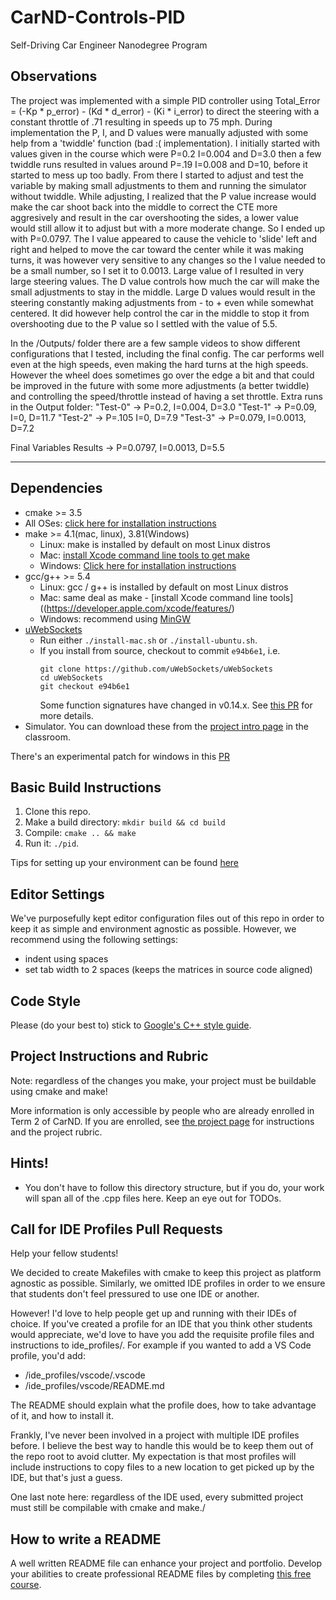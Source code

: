 # CarND-Controls-PID
Self-Driving Car Engineer Nanodegree Program

## Observations
The project was implemented with a simple PID controller using Total_Error = (-Kp * p_error) - (Kd * d_error) - (Ki * i_error) to direct the steering with a constant throttle of .71 resulting in speeds up to 75 mph.
During implementation the P, I, and D values were manually adjusted with some help from a 'twiddle' function (bad :( implementation). I initially started with values given in the course which were P=0.2 I=0.004 and D=3.0 then a few twiddle runs resulted in values around P=.19 I=0.008 and D=10, before it started to mess up too badly. From there I started to adjust and test the variable by making small adjustments to them and running the simulator without twiddle.
While adjusting, I realized that the P value increase would make the car shoot back into the middle to correct the CTE more aggresively and result in the car overshooting the sides, a lower value would still allow it to adjust but with a more moderate change. So I ended up with P=0.0797.
The I value appeared to cause the vehicle to 'slide' left and right and helped to move the car toward the center while it was making turns, it was however very sensitive to any changes so the I value needed to be a small number, so I set it to 0.0013. Large value of I resulted in very large steering values.
The D value controls how much the car will make the small adjustments to stay in the middle. Large D values would result in the steering constantly making adjustments from - to + even while somewhat centered. It did however help control the car in the middle to stop it from overshooting due to the P value so I settled with the value of 5.5.

In the /Outputs/ folder there are a few sample videos to show different configurations that I tested, including the final config. The car performs well even at the high speeds, even making the hard turns at the high speeds. However the wheel does sometimes go over the edge a bit and that could be improved in the future with some more adjustments (a better twiddle) and controlling the speed/throttle instead of having a set throttle.
Extra runs in the Output folder:
"Test-0" -> P=0.2, I=0.004, D=3.0
"Test-1" -> P=0.09, I=0, D=11.7
"Test-2" -> P=.105 I=0, D=7.9
"Test-3" -> P=0.079, I=0.0013, D=7.2

Final Variables Results -> P=0.0797, I=0.0013, D=5.5


---

## Dependencies

* cmake >= 3.5
 * All OSes: [click here for installation instructions](https://cmake.org/install/)
* make >= 4.1(mac, linux), 3.81(Windows)
  * Linux: make is installed by default on most Linux distros
  * Mac: [install Xcode command line tools to get make](https://developer.apple.com/xcode/features/)
  * Windows: [Click here for installation instructions](http://gnuwin32.sourceforge.net/packages/make.htm)
* gcc/g++ >= 5.4
  * Linux: gcc / g++ is installed by default on most Linux distros
  * Mac: same deal as make - [install Xcode command line tools]((https://developer.apple.com/xcode/features/)
  * Windows: recommend using [MinGW](http://www.mingw.org/)
* [uWebSockets](https://github.com/uWebSockets/uWebSockets)
  * Run either `./install-mac.sh` or `./install-ubuntu.sh`.
  * If you install from source, checkout to commit `e94b6e1`, i.e.
    ```
    git clone https://github.com/uWebSockets/uWebSockets 
    cd uWebSockets
    git checkout e94b6e1
    ```
    Some function signatures have changed in v0.14.x. See [this PR](https://github.com/udacity/CarND-MPC-Project/pull/3) for more details.
* Simulator. You can download these from the [project intro page](https://github.com/udacity/self-driving-car-sim/releases) in the classroom.

There's an experimental patch for windows in this [PR](https://github.com/udacity/CarND-PID-Control-Project/pull/3)

## Basic Build Instructions

1. Clone this repo.
2. Make a build directory: `mkdir build && cd build`
3. Compile: `cmake .. && make`
4. Run it: `./pid`. 

Tips for setting up your environment can be found [here](https://classroom.udacity.com/nanodegrees/nd013/parts/40f38239-66b6-46ec-ae68-03afd8a601c8/modules/0949fca6-b379-42af-a919-ee50aa304e6a/lessons/f758c44c-5e40-4e01-93b5-1a82aa4e044f/concepts/23d376c7-0195-4276-bdf0-e02f1f3c665d)

## Editor Settings

We've purposefully kept editor configuration files out of this repo in order to
keep it as simple and environment agnostic as possible. However, we recommend
using the following settings:

* indent using spaces
* set tab width to 2 spaces (keeps the matrices in source code aligned)

## Code Style

Please (do your best to) stick to [Google's C++ style guide](https://google.github.io/styleguide/cppguide.html).

## Project Instructions and Rubric

Note: regardless of the changes you make, your project must be buildable using
cmake and make!

More information is only accessible by people who are already enrolled in Term 2
of CarND. If you are enrolled, see [the project page](https://classroom.udacity.com/nanodegrees/nd013/parts/40f38239-66b6-46ec-ae68-03afd8a601c8/modules/f1820894-8322-4bb3-81aa-b26b3c6dcbaf/lessons/e8235395-22dd-4b87-88e0-d108c5e5bbf4/concepts/6a4d8d42-6a04-4aa6-b284-1697c0fd6562)
for instructions and the project rubric.

## Hints!

* You don't have to follow this directory structure, but if you do, your work
  will span all of the .cpp files here. Keep an eye out for TODOs.

## Call for IDE Profiles Pull Requests

Help your fellow students!

We decided to create Makefiles with cmake to keep this project as platform
agnostic as possible. Similarly, we omitted IDE profiles in order to we ensure
that students don't feel pressured to use one IDE or another.

However! I'd love to help people get up and running with their IDEs of choice.
If you've created a profile for an IDE that you think other students would
appreciate, we'd love to have you add the requisite profile files and
instructions to ide_profiles/. For example if you wanted to add a VS Code
profile, you'd add:

* /ide_profiles/vscode/.vscode
* /ide_profiles/vscode/README.md

The README should explain what the profile does, how to take advantage of it,
and how to install it.

Frankly, I've never been involved in a project with multiple IDE profiles
before. I believe the best way to handle this would be to keep them out of the
repo root to avoid clutter. My expectation is that most profiles will include
instructions to copy files to a new location to get picked up by the IDE, but
that's just a guess.

One last note here: regardless of the IDE used, every submitted project must
still be compilable with cmake and make./

## How to write a README
A well written README file can enhance your project and portfolio.  Develop your abilities to create professional README files by completing [this free course](https://www.udacity.com/course/writing-readmes--ud777).

